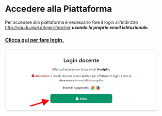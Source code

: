 # Accedere alla Piattaforma

Per accedere alla piattaforma è necessario fare il login all'indirizzo *http://sai.di.unipi.it/login/teacher* ***usando la propria email istituzionale.*** 
### [Clicca qui per fare login.](http://sai.di.unipi.it/login/teacher)

![](img\login.png)



